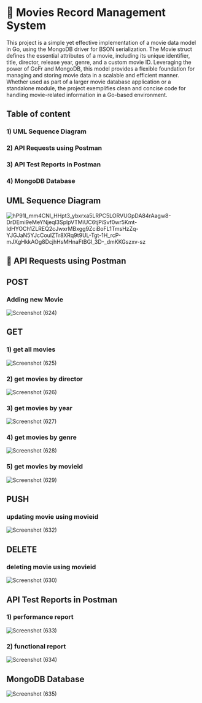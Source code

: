 # 🎥 Movies Record Management System
This project is a simple yet effective implementation of a movie data model in Go, using the MongoDB driver for BSON serialization. The Movie struct defines the essential attributes of a movie, including its unique identifier, title, director, release year, genre, and a custom movie ID. Leveraging the power of GoFr and MongoDB, this model provides a flexible foundation for managing and storing movie data in a scalable and efficient manner. Whether used as part of a larger movie database application or a standalone module, the project exemplifies clean and concise code for handling movie-related information in a Go-based environment.

## Table of content

### 1) UML Sequence Diagram
### 2) API Requests using Postman 
### 3) API Test Reports in Postman
### 4) MongoDB Database

## UML Sequence Diagram
![hP91I_mm4CNl_HHpt3_ybxrxa5LRPC5LORVUGpDA84rAagw8-DrDEmi9eMeYNjeql3SplpVTMiUC6tjPiSvf0wr5Kmt-IdHYOCh1ZLREQ2cJwxrMBxgg9ZciBoFL1TmsHzZq-YJGJaN5YJcCouIZTr8XRq9t9UL-Tgt-1H_rcP-mJXgHkkAOg8DcjhHsMHnaFtBGI_3D-_dmKKGszxv-sz](https://github.com/avgAnimeOtaku/gofr-RestAPI/assets/54050376/522af2de-e794-4bc7-b5ec-c0188a995467)

## 🔗 API Requests using Postman

## POST

### Adding new Movie
![Screenshot (624)](https://github.com/avgAnimeOtaku/gofr-RestAPI/assets/54050376/ab8c0a95-fddb-45a0-b59d-56cacc310f35)

## GET

### 1) get all movies
![Screenshot (625)](https://github.com/avgAnimeOtaku/gofr-RestAPI/assets/54050376/f51eb4b9-e0f8-47d6-8709-d8c37ac87816)

### 2) get movies by director
![Screenshot (626)](https://github.com/avgAnimeOtaku/gofr-RestAPI/assets/54050376/fd915aaf-ac5a-4332-8662-13271250efef)

### 3) get movies by year
![Screenshot (627)](https://github.com/avgAnimeOtaku/gofr-RestAPI/assets/54050376/2f958a15-c793-4201-a362-7c680f107376)

### 4) get movies by genre
![Screenshot (628)](https://github.com/avgAnimeOtaku/gofr-RestAPI/assets/54050376/6b94ee12-dc0a-45d4-86bc-1ba9ba72cb0f)

### 5) get movies by movieid
![Screenshot (629)](https://github.com/avgAnimeOtaku/gofr-RestAPI/assets/54050376/5a9c0ed6-180b-4a9d-a9b4-708ef6e0d886)

## PUSH

### updating movie using movieid
![Screenshot (632)](https://github.com/avgAnimeOtaku/gofr-RestAPI/assets/54050376/3ad5dce3-dbe9-4193-8e1d-e0c79f7886eb)

## DELETE

### deleting movie using movieid
![Screenshot (630)](https://github.com/avgAnimeOtaku/gofr-RestAPI/assets/54050376/43456997-b047-40f5-9c98-ed21f0dbe729)

## API Test Reports in Postman

### 1) performance report
![Screenshot (633)](https://github.com/avgAnimeOtaku/gofr-RestAPI/assets/54050376/e871853e-9dd5-4a9a-b3d8-e3354e716f68)

### 2) functional report
![Screenshot (634)](https://github.com/avgAnimeOtaku/gofr-RestAPI/assets/54050376/f4d450ad-516f-4377-9ce4-3f3d806c4541)

## MongoDB Database
![Screenshot (635)](https://github.com/avgAnimeOtaku/gofr-RestAPI/assets/54050376/b3b8788d-96f5-495a-8301-f91fe364ac22)


